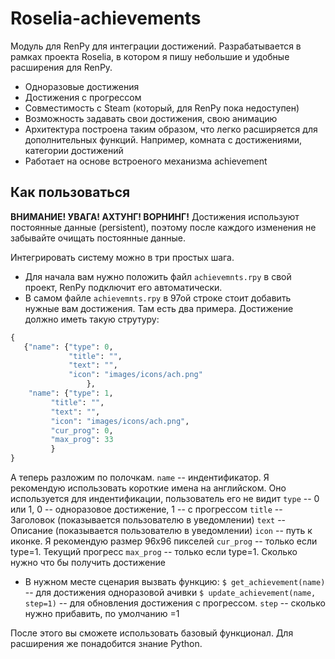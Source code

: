 # Roselia-achievements

Модуль для RenPy для интеграции достижений. Разрабатывается в рамках проекта Roselia, в котором я пишу небольшие и удобные расширения для RenPy.

* Одноразовые достижения
* Достижения с прогрессом
* Совместимость с Steam (который, для RenPy пока недоступен)
* Возможность задавать свои достижения, свою анимацию
* Архитектура построена таким образом, что легко расширяется для дополнительных функций. Например, комната с достижениями, категории достижений
* Работает на основе встроеного механизма achievement

## Как пользоваться
**ВНИМАНИЕ! УВАГА! АХТУНГ! ВОРНИНГ!**
Достижения используют постоянные данные (persistent), поэтому после каждого изменения не забывайте очищать постоянные данные.

Интегрировать систему можно в три простых шага.

* Для начала вам нужно положить файл `achievemnts.rpy` в свой проект, RenPy подключит его автоматически.
* В самом файле `achievemnts.rpy` в 97ой строке стоит добавить нужные вам достижения. Там есть два примера. Достижение должно иметь такую струтуру:

```python
{
   {"name": {"type": 0, 
             "title": "",
             "text": "",
             "icon": "images/icons/ach.png"
                 },
    "name": {"type": 1,
         "title": "",
         "text": "",
         "icon": "images/icons/ach.png",
         "cur_prog": 0,
         "max_prog": 33
         }
}
``` 

А теперь разложим по полочкам. 
`name` -- индентификатор. Я рекомендую использовать короткие имена на английском. Оно используется для индентификации, пользователь его не видит
`type` -- 0 или 1, 0 -- одноразовое достижение, 1 -- с прогрессом
`title` -- Заголовок (показывается пользователю в уведомлении) 
`text` -- Описание (показывается пользователю в уведомлении)
`icon` -- путь к иконке. Я рекомендую размер 96х96 пикселей
`cur_prog` -- только если type=1. Текущий прогресс
`max_prog` -- только если type=1. Сколько нужно что бы получить достижение

* В нужном месте сценария вызвать функцию:
`$ get_achievement(name)` -- для достижения одноразовой ачивки
`$ update_achievement(name, step=1)` -- для обновления достижения с прогрессом. `step` -- сколько нужно прибавить, по умолчанию =1

После этого вы сможете использовать базовый функционал. Для расширения же понадобится знание Python.

